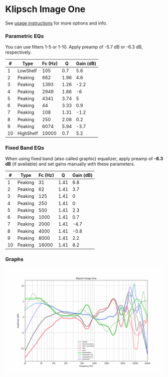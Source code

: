 # Klipsch Image One
See [usage instructions](https://github.com/jaakkopasanen/AutoEq#usage) for more options and info.

### Parametric EQs
You can use filters 1-5 or 1-10. Apply preamp of -5.7 dB or -6.3 dB, respectively.

|   # | Type      |   Fc (Hz) |    Q |   Gain (dB) |
|-----|-----------|-----------|------|-------------|
|   1 | LowShelf  |       105 | 0.7  |         5.6 |
|   2 | Peaking   |       662 | 1.96 |         4.6 |
|   3 | Peaking   |      1393 | 1.26 |        -2.2 |
|   4 | Peaking   |      2949 | 1.86 |        -6   |
|   5 | Peaking   |      4341 | 3.74 |         5   |
|   6 | Peaking   |        44 | 3.33 |         0.9 |
|   7 | Peaking   |       108 | 1.31 |        -1.2 |
|   8 | Peaking   |       250 | 2.08 |         0.2 |
|   9 | Peaking   |      6074 | 5.94 |        -3.7 |
|  10 | HighShelf |     10000 | 0.7  |         5.2 |

### Fixed Band EQs
When using fixed band (also called graphic) equalizer, apply preamp of **-8.3 dB** (if available) and set gains manually with these parameters.

|   # | Type    |   Fc (Hz) |    Q |   Gain (dB) |
|-----|---------|-----------|------|-------------|
|   1 | Peaking |        31 | 1.41 |         6.8 |
|   2 | Peaking |        62 | 1.41 |         3.7 |
|   3 | Peaking |       125 | 1.41 |         0   |
|   4 | Peaking |       250 | 1.41 |         0   |
|   5 | Peaking |       500 | 1.41 |         2.3 |
|   6 | Peaking |      1000 | 1.41 |         0.7 |
|   7 | Peaking |      2000 | 1.41 |        -4.7 |
|   8 | Peaking |      4000 | 1.41 |        -0.8 |
|   9 | Peaking |      8000 | 1.41 |         2.2 |
|  10 | Peaking |     16000 | 1.41 |         8.2 |

### Graphs
![](./Klipsch%20Image%20One.png)
